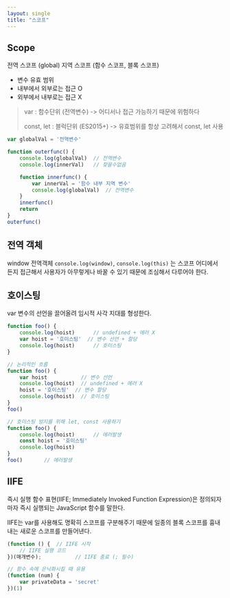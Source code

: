 ```yaml
---
layout: single
title: "스코프"
---
```


## Scope

전역 스코프 (global)
지역 스코프 (함수 스코프, 블록 스코프)

- 변수 유효 범위
- 내부에서 외부로는 접근 O
- 외부에서 내부로는 접근 X

> var : 함수단위 (전역변수) -> 어디서나 접근 가능하기 때문에 위험하다
>
>  const, let : 블럭단위 (ES2015+) -> 유효범위를 항상 고려해서 const, let 사용

```js
var globalVal = '전역변수'

function outerfunc() {
    console.log(globalVal)  // 전역변수
    console.log(innerVal)   // 찾을수없음

    function innerfunc() {
        var innerVal = '함수 내부 지역 변수'
        console.log(globalVal)  // 전역변수
    }
    innerfunc()
    return
}
outerfunc()
```

## 전역 객체

window 전역객체 `console.log(window)`, `console.log(this)` 는 스코프 어디에서든지 접근해서 사용자가 아무렇게나 바꿀 수 있기 때문에 조심해서 다루어야 한다.

## 호이스팅

var 변수의 선언을 끌어올려 임시적 사각 지대를 형성한다.

```js
function foo() {
    console.log(hoist)      // undefined + 에러 X
    var hoist = '호이스팅'  // 변수 선언 + 할당
    console.log(hoist)      // 호이스팅
}

// 논리적인 흐름
function foo() {
    var hoist           // 변수 선언
    console.log(hoist)  // undefined + 에러 X
    hoist = '호이스팅'  // 변수 할당
    console.log(hoist)  // 호이스팅
}
foo()
```

```js
// 호이스팅 방지를 위해 let, const 사용하기
function foo() {
    console.log(hoist)      // 에러발생
    const hoist = '호이스팅'
    console.log(hoist)
}
foo()       // 에러발생
```

## IIFE

즉시 실행 함수 표현(IIFE; Immediately Invoked Function Expression)은 정의되자마자 즉시 실행되는 JavaScript 함수를 말한다.

IIFE는 var를 사용해도 명확히 스코프를 구분해주기 때문에 일종의 블록 스코프를 흉내내는 새로운 스코프를 만들어낸다.

```js
(function () {  // IIFE 시작
    // IIFE 실행 코드
})(매개변수);           // IIFE 종료 (; 필수)

// 함수 속에 은닉화시킬 때 유용
(function (num) {
    var privateData = 'secret'
})(1)
```